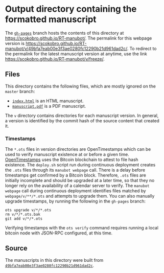 # Output directory containing the formatted manuscript

The [`gh-pages`](https://github.com/scokobro/RT-manubot/tree/gh-pages) branch hosts the contents of this directory at <https://scokobro.github.io/RT-manubot/>.
The permalink for this webpage version is <https://scokobro.github.io/RT-manubot/v/49bfa7eab00e3f3ae0280fc12290b21d961dad2c/>.
To redirect to the permalink for the latest manuscript version at anytime, use the link <https://scokobro.github.io/RT-manubot/v/freeze/>.

## Files

This directory contains the following files, which are mostly ignored on the `master` branch:

+ [`index.html`](index.html) is an HTML manuscript.
+ [`manuscript.pdf`](manuscript.pdf) is a PDF manuscript.

The `v` directory contains directories for each manuscript version.
In general, a version is identified by the commit hash of the source content that created it.

### Timestamps

The `*.ots` files in version directories are OpenTimestamps which can be used to verify manuscript existence at or before a given time.
[OpenTimestamps](https://opentimestamps.org/) uses the Bitcoin blockchain to attest to file hash existence.
The `deploy.sh` script run during continuous deployment creates the `.ots` files through its `manubot webpage` call.
There is a delay before timestamps get confirmed by a Bitcoin block.
Therefore, `.ots` files are initially incomplete and should be upgraded at a later time, so that they no longer rely on the availability of a calendar server to verify.
The `manubot webpage` call during continuous deployment identifies files matched by `webpage/v/**/*.ots` and attempts to upgrade them.
You can also manually upgrade timestamps, by running the following in the `gh-pages` branch:

```shell
ots upgrade v/*/*.ots
rm v/*/*.ots.bak
git add v/*/*.ots
```

Verifying timestamps with the `ots verify` command requires running a local bitcoin node with JSON-RPC configured, at this time.

## Source

The manuscripts in this directory were built from
[`49bfa7eab00e3f3ae0280fc12290b21d961dad2c`](https://github.com/scokobro/RT-manubot/commit/49bfa7eab00e3f3ae0280fc12290b21d961dad2c).
